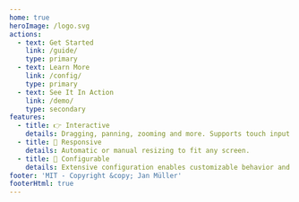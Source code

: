 ```yaml
---
home: true
heroImage: /logo.svg
actions:
  - text: Get Started
    link: /guide/
    type: primary
  - text: Learn More
    link: /config/
    type: primary
  - text: See It In Action
    link: /demo/
    type: secondary
features:
  - title: 👉 Interactive
    details: Dragging, panning, zooming and more. Supports touch input and uses multi-touch.
  - title: 📱 Responsive
    details: Automatic or manual resizing to fit any screen.
  - title: 🔧 Configurable
    details: Extensive configuration enables customizable behavior and visuals.
footer: 'MIT - Copyright &copy; Jan Müller'
footerHtml: true
---
```


<Home />
